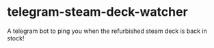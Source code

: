 # telegram-steam-deck-watcher
A telegram bot to ping you when the refurbished steam deck is back in stock!
